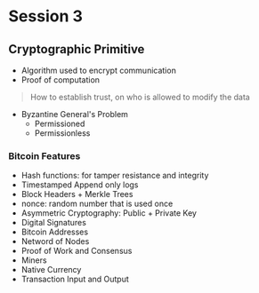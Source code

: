 # Session 3

## Cryptographic Primitive

- Algorithm used to encrypt communication
- Proof of computation

> How to establish trust, on who is allowed to modify the data

- Byzantine General's Problem
  - Permissioned
  - Permissionless

### Bitcoin Features

- Hash functions: for tamper resistance and integrity
- Timestamped Append only logs
- Block Headers + Merkle Trees
- nonce: random number that is used once
- Asymmetric Cryptography: Public + Private Key
- Digital Signatures
- Bitcoin Addresses
- Netword of Nodes
- Proof of Work and Consensus
- Miners
- Native Currency
- Transaction Input and Output
